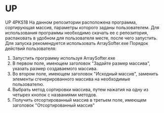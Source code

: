 # UP
UP 4PKS18
На данном репозитории расположена программа, сортирующая массив, параметры которого заданы пользователем.
Для использования программы необходимо скачать ее с репозитория, распаковать в удобном для пользователя месте, после чего запустить.
Для запуска рекомендуется использовать ArraySofter.exe
Порядок действий пользователя:
1. Запустить программу используя ArraySofter.exe
2. В первом поле, имеющем заголовок "Задайте размер массива", указать размер создаваемого массива.
3. Во втором поле, имеющем заголовок "Исходный массив", заменить элементы сгенерированного массива на необходимые пользователю.
4. Выбрать метод сортировки массива, путем нажатия на одну из четырех кнопок с названиями методов.
5. Получить отсортированный массив в третьем поле, имеющем заголовок "Отсортированный массив"
